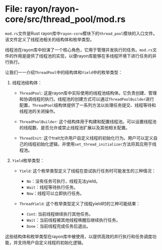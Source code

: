 # File: rayon/rayon-core/src/thread_pool/mod.rs

`mod.rs`文件是Rust rayon库中`rayon-core`模块下的`thread_pool`模块的入口文件。该文件定义了线程池相关的结构体和枚举类型。

线程池在rayon库中扮演了一个核心角色，它用于管理并发执行的任务。`mod.rs`文件的作用是提供了线程池的实现，以便rayon库能够在多线程环境下进行任务的并行执行。

让我们一一介绍`ThreadPool`中的结构体和`Yield`中的枚举类型：

1. 线程池结构体：
   - `ThreadPool`: 这是rayon库中实际使用的线程池结构体。它负责创建、管理和协调线程的执行。线程池的创建方式可以通过`ThreadPoolBuilder`进行配置，`ThreadPool`结构体提供了一系列方法以处理任务提交、线程等待和线程池的关闭操作。

   - `ThreadPoolBuilder`: 这个结构体用于构建和配置线程池。可以设置线程池的线程数、是否允许或禁止线程池扩展以及其他相关配置。

   - `ThreadInit`: 这个trait允许用户自定义线程的初始化行为。用户可以定义自己的线程初始化逻辑，并使用`set_thread_initializer`方法将其应用于线程池。

2. `Yield`枚举类型：
   - `Yield`: 这个枚举类型定义了线程在尝试执行任务时可能发生的三种情况：
      - `No`：没有任务可执行，线程无法yield。
      - `Wait`：线程等待执行任务。
      - `Now`：线程可以立即执行任务。

   - `ThreadYield`: 这个枚举类型定义了线程yield时的三种可能结果：
      - `Cont`: 当前线程继续执行其他任务。
      - `Wait`：当前线程被其他线程唤醒后继续执行任务。
      - `Done`：当前线程完成任务后退出。

这些结构体和枚举类型在rayon库中被使用，以提供高效的并行执行和任务调度功能，并支持用户自定义线程的初始化逻辑。

